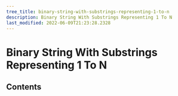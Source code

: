 ```yaml
---
tree_title: binary-string-with-substrings-representing-1-to-n
description: Binary String With Substrings Representing 1 To N
last_modified: 2022-06-09T21:23:28.2328
---
```


# Binary String With Substrings Representing 1 To N

## Contents
